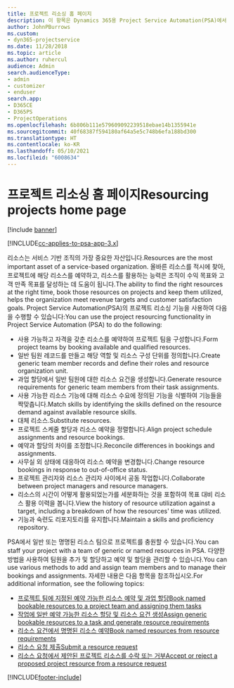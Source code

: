 ```yaml
---
title: 프로젝트 리소싱 홈 페이지
description: 이 항목은 Dynamics 365용 Project Service Automation(PSA)에서 리소스 관리 능력에 대한 정보를 제공합니다.
author: JohnPBurrows
ms.custom:
- dyn365-projectservice
ms.date: 11/28/2018
ms.topic: article
ms.author: ruhercul
audience: Admin
search.audienceType:
- admin
- customizer
- enduser
search.app:
- D365CE
- D365PS
- ProjectOperations
ms.openlocfilehash: 6b806b111e579609092239518ebae14b1355941e
ms.sourcegitcommit: 40f68387f594180af64a5e5c748b6efa188bd300
ms.translationtype: HT
ms.contentlocale: ko-KR
ms.lasthandoff: 05/10/2021
ms.locfileid: "6008634"
---
```

# <a name="resourcing-projects-home-page"></a><span data-ttu-id="60afd-103">프로젝트 리소싱 홈 페이지</span><span class="sxs-lookup"><span data-stu-id="60afd-103">Resourcing projects home page</span></span>

[!include [banner](../includes/psa-now-project-operations.md)]

[!INCLUDE[cc-applies-to-psa-app-3.x](../includes/cc-applies-to-psa-app-3x.md)]

<span data-ttu-id="60afd-104">리소스는 서비스 기반 조직의 가장 중요한 자산입니다.</span><span class="sxs-lookup"><span data-stu-id="60afd-104">Resources are the most important asset of a service-based organization.</span></span> <span data-ttu-id="60afd-105">올바른 리소스를 적시에 찾아, 프로젝트에 해당 리소스를 예약하고, 리소스를 활용하는 능력은 조직이 수익 목표와 고객 만족 목표를 달성하는 데 도움이 됩니다.</span><span class="sxs-lookup"><span data-stu-id="60afd-105">The ability to find the right resources at the right time, book those resources on projects and keep them utilized, helps the organization meet revenue targets and customer satisfaction goals.</span></span> <span data-ttu-id="60afd-106">Project Service Automation(PSA)의 프로젝트 리소싱 기능을 사용하여 다음을 수행할 수 있습니다:</span><span class="sxs-lookup"><span data-stu-id="60afd-106">You can use the project resourcing functionality in Project Service Automation (PSA) to do the following:</span></span>

- <span data-ttu-id="60afd-107">사용 가능하고 자격을 갖춘 리소스를 예약하여 프로젝트 팀을 구성합니다.</span><span class="sxs-lookup"><span data-stu-id="60afd-107">Form project teams by booking available and qualified resources.</span></span>
- <span data-ttu-id="60afd-108">일반 팀원 레코드를 만들고 해당 역할 및 리소스 구성 단위를 정의합니다.</span><span class="sxs-lookup"><span data-stu-id="60afd-108">Create generic team member records and define their roles and resource organization unit.</span></span>
- <span data-ttu-id="60afd-109">과업 할당에서 일반 팀원에 대한 리소스 요건을 생성합니다.</span><span class="sxs-lookup"><span data-stu-id="60afd-109">Generate resource requirements for generic team members from their task assignments.</span></span>
- <span data-ttu-id="60afd-110">사용 가능한 리소스 기능에 대해 리소스 수요에 정의된 기능을 식별하여 기능들을 짝맞춥니다.</span><span class="sxs-lookup"><span data-stu-id="60afd-110">Match skills by identifying the skills defined on the resource demand against available resource skills.</span></span>
- <span data-ttu-id="60afd-111">대체 리소스.</span><span class="sxs-lookup"><span data-stu-id="60afd-111">Substitute resources.</span></span>
- <span data-ttu-id="60afd-112">프로젝트 스케줄 할당과 리소스 예약을 정렬합니다.</span><span class="sxs-lookup"><span data-stu-id="60afd-112">Align project schedule assignments and resource bookings.</span></span>
- <span data-ttu-id="60afd-113">예약과 할당의 차이를 조정합니다.</span><span class="sxs-lookup"><span data-stu-id="60afd-113">Reconcile differences in bookings and assignments.</span></span>
- <span data-ttu-id="60afd-114">사무실 외 상태에 대응하여 리소스 예약을 변경합니다.</span><span class="sxs-lookup"><span data-stu-id="60afd-114">Change resource bookings in response to out-of-office status.</span></span>
- <span data-ttu-id="60afd-115">프로젝트 관리자와 리소스 관리자 사이에서 공동 작업합니다.</span><span class="sxs-lookup"><span data-stu-id="60afd-115">Collaborate between project managers and resource managers.</span></span>
- <span data-ttu-id="60afd-116">리소스의 시간이 어떻게 활용되었는가를 세분화하는 것을 포함하여 목표 대비 리소스 활용 이력을 봅니다.</span><span class="sxs-lookup"><span data-stu-id="60afd-116">View the history of resource utilization against a target, including a breakdown of how the resources' time was utilized.</span></span>
- <span data-ttu-id="60afd-117">기능과 숙련도 리포지토리를 유지합니다.</span><span class="sxs-lookup"><span data-stu-id="60afd-117">Maintain a skills and proficiency repository.</span></span>


<span data-ttu-id="60afd-118">PSA에서 일반 또는 명명된 리소스 팀으로 프로젝트를 충원할 수 있습니다.</span><span class="sxs-lookup"><span data-stu-id="60afd-118">You can staff your project with a team of generic or named resources in PSA.</span></span> <span data-ttu-id="60afd-119">다양한 방법을 사용하여 팀원을 추가 및 할당하고 예약 및 할당을 관리할 수 있습니다.</span><span class="sxs-lookup"><span data-stu-id="60afd-119">You can use various methods to add and assign team members and to manage their bookings and assignments.</span></span> <span data-ttu-id="60afd-120">자세한 내용은 다음 항목을 참조하십시오.</span><span class="sxs-lookup"><span data-stu-id="60afd-120">For additional information, see the following topics:</span></span>

- [<span data-ttu-id="60afd-121">프로젝트 팀에 지정된 예약 가능한 리소스 예약 및 과업 할당</span><span class="sxs-lookup"><span data-stu-id="60afd-121">Book named bookable resources to a project team and assigning them tasks</span></span>](assign-named-bookable-resource.md)
- [<span data-ttu-id="60afd-122">작업에 일반 예약 가능한 리소스 할당 및 리소스 요건 생성</span><span class="sxs-lookup"><span data-stu-id="60afd-122">Assign generic bookable resources to a task and generate resource requirements</span></span>](assign-generic-bookable-resource.md)
- [<span data-ttu-id="60afd-123">리소스 요건에서 명명된 리소스 예약</span><span class="sxs-lookup"><span data-stu-id="60afd-123">Book named resources from resource requirements</span></span>](book-named-resource.md)
- [<span data-ttu-id="60afd-124">리소스 요청 제출</span><span class="sxs-lookup"><span data-stu-id="60afd-124">Submit a resource request</span></span>](submit-resource-request.md)
- [<span data-ttu-id="60afd-125">리소스 요청에서 제안된 프로젝트 리소스를 수락 또는 거부</span><span class="sxs-lookup"><span data-stu-id="60afd-125">Accept or reject a proposed project resource from a resource request</span></span>](accept-reject-proposed-resource.md)


[!INCLUDE[footer-include](../includes/footer-banner.md)]